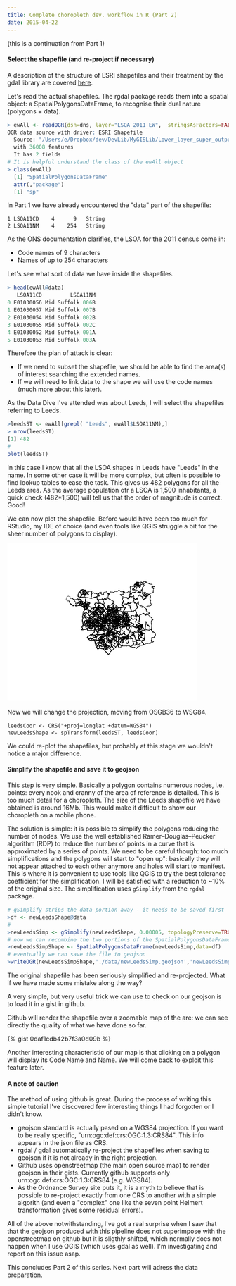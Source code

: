 ```yaml
---
title: Complete choropleth dev. workflow in R (Part 2)
date: 2015-04-22
---
```

(this is a continuation from Part 1)

#### Select the shapefile (and re-project if necessary)

A description of the structure of ESRI shapefiles and their treatment by the gdal library are covered [here](http://www.gdal.org/drv_shapefile.html).

Let's read the actual shapefiles. The rgdal package reads them into a spatial object: a SpatialPolygonsDataFrame, to recognise their dual nature (polygons + data).

```R
> ewAll <- readOGR(dsn=dns, layer="LSOA_2011_EW",  stringsAsFactors=FALSE)
OGR data source with driver: ESRI Shapefile 
  Source: "/Users/e/Dropbox/dev/DevLib/MyGISLib/Lower_layer_super_output_areas_(E+W)_2011_Boundaries_(Full_Clipped)", layer: "LSOA_2011_EW"
  with 36008 features
  It has 2 fields
# It is helpful understand the class of the ewAll object
> class(ewAll)
  [1] "SpatialPolygonsDataFrame"
  attr(,"package")
  [1] "sp"
```

In Part 1 we have already encountered the "data" part of the shapefile:

```
1 LSOA11CD    4      9   String
2 LSOA11NM    4    254   String
```

As the ONS documentation clarifies, the LSOA for the 2011 census come in:
- Code names of 9 characters
- Names of up to 254 characters

Let's see what sort of data we have inside the shapefiles.

```R
> head(ewAll@data)
   LSOA11CD         LSOA11NM
0 E01030056 Mid Suffolk 006B
1 E01030057 Mid Suffolk 007B
2 E01030054 Mid Suffolk 002B
3 E01030055 Mid Suffolk 002C
4 E01030052 Mid Suffolk 001A
5 E01030053 Mid Suffolk 003A
```

Therefore the plan of attack is clear: 
- If we need to subset the shapefile, we should be able to find the area(s) of interest searching the extended names.
- If we will need to link data to the shape we will use the code names (much more about this later).

As the Data Dive I've attended was about Leeds, I will select the shapefiles referring to Leeds.

```R
>leedsST <- ewAll[grepl( "Leeds", ewAll$LSOA11NM),]
> nrow(leedsST)
[1] 482
#
plot(leedsST)
```

In this case I know that all the LSOA shapes in Leeds have "Leeds" in the name. In some other case it will be more complex, but often is possible to find lookup tables to ease the task. This gives us 482 polygons for all the Leeds area. As the average population ofr a LSOA is 1,500 inhabitants, a quick check (482*1,500) will tell us that the order of magnitude is correct. Good!

We can now plot the shapefile. Before would have been too much for RStudio, my IDE of choice (and even tools like QGIS struggle a bit for the sheer number of polygons to display).

![plot](/images/LeedsLSOA.png)

Now we will change the projection, moving from OSGB36 to WSG84.

```
leedsCoor <- CRS("+proj=longlat +datum=WGS84")
newLeedsShape <- spTransform(leedsST, leedsCoor)
```

We could re-plot the shapefiles, but probably at this stage we wouldn't notice a major difference.

#### Simplify the shapefile and save it to geojson

This step is very simple.  Basically a polygon contains numerous nodes, i.e. points: every nook and cranny of the area of reference is detailed.  This is too much detail for a choropleth. The size of the Leeds shapefile we have obtained is around 16Mb. This would make it difficult to show our choropleth on a mobile phone.

The solution is simple: it is possible to simplify the polygons reducing the number of nodes. We use the well established Ramer–Douglas–Peucker algorithm (RDP) to reduce the number of points in a curve that is approximated by a series of points. 
We need to be careful though: too much simplifications and the polygons will start to "open up": basically they will not appear attached to each other anymore and holes will start to manifest. This is where it is convenient to use tools like QGIS to try the best tolerance coefficient for the simplification.
I will be satisfied with a reduction to ~10% of the original size. 
The simplification uses ```gSimplify``` from the ```rgdal``` package.

```R
# gSimplify strips the data portion away - it needs to be saved first
>df <- newLeedsShape@data
#
>newLeedsSimp <- gSimplify(newLeedsShape, 0.00005, topologyPreserve=TRUE)
# now we can recombine the two portions of the SpatialPolygonsDataFrame
>newLeedsSimpShape <- SpatialPolygonsDataFrame(newLeedsSimp,data=df)
# eventually we can save the file to geojson
>writeOGR(newLeedsSimpShape,'./data/newLeedsSimp.geojson','newLeedsSimpShape', driver='GeoJSON',check_exists = FALSE)
```

The original shapefile has been seriously simplified and re-projected. What if we have made some mistake along the way?

A very simple, but very useful trick we can use to check on our geojson is to load it in a gist in github.

Github will render the shapefile over a zoomable map of the are: we can see directly the quality of what we have done so far.

{% gist 0daf1cdb42b7f3a0d09b %}

Another interesting characteristic of our map is that clicking on a polygon will display its Code Name and Name. We will come back to exploit this feature later.

#### A note of caution

The method of using github is great.  During the process of writing this simple tutorial I've discovered few interesting things I had forgotten or I didn't know.
- geojson standard is actually pased on a WGS84 projection. If you want to be really specific, "urn:ogc:def:crs:OGC:1.3:CRS84".  This info appears in the json file as CRS.
- rgdal / gdal automatically re-project the shapefiles when saving to geojson if it is not already in the right projection.
- Github uses openstreetmap (the main open source map) to render geojson in their gists. Currently github supports only urn:ogc:def:crs:OGC:1.3:CRS84 (e.g. WGS84).
- As the Ordnance Survey site puts it, it is a myth to believe that is possible to re-project exactly from one CRS to another with a simple algorith (and even a "complex" one like the seven point Helmert transformation gives some residual errors).

All of the above notwithstanding, I've got a real surprise when I saw that that the geojson produced with this pipeline does not superimpose with the openstreetmap on github but it is sligthly shifted, which normally does not happen when I use QGIS (which uses gdal as well).  I'm investigating and report on this issue asap.

This concludes Part 2 of this series.  Next part will adress the data preparation.









